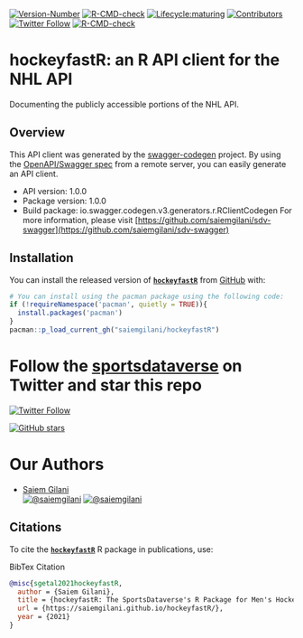 
<!-- badges: start -->
[![Version-Number](https://img.shields.io/github/r-package/v/saiemgilani/hockeyfastR?label=hockeyfastR&logo=R&style=for-the-badge)](https://github.com/saiemgilani/hockeyfastR/)
[![R-CMD-check](https://img.shields.io/github/workflow/status/saiemgilani/hockeyfastR/R-CMD-check?label=R-CMD-Check&logo=R&logoColor=white&style=for-the-badge)](https://github.com/saiemgilani/hockeyfastR/actions/workflows/R-CMD-check.yaml) [![Lifecycle:maturing](https://img.shields.io/badge/lifecycle-maturing-blue.svg?style=for-the-badge&logo=github)](https://github.com/saiemgilani/hockeyfastR/)  [![Contributors](https://img.shields.io/github/contributors/saiemgilani/hockeyfastR?style=for-the-badge)](https://github.com/saiemgilani/hockeyfastR/graphs/contributors) [![Twitter Follow](https://img.shields.io/twitter/follow/sportsdataverse?color=blue&label=%40sportsdataverse&logo=twitter&style=for-the-badge)](https://twitter.com/sportsdataverse)
[![R-CMD-check](https://github.com/saiemgilani/hockeyfastR/workflows/R-CMD-check/badge.svg)](https://github.com/saiemgilani/hockeyfastR/actions)
<!-- badges: end -->

# hockeyfastR: an R API client for the NHL API

Documenting the publicly accessible portions of the NHL API.

## Overview
This API client was generated by the [swagger-codegen](https://github.com/swagger-api/swagger-codegen) project. By using the [OpenAPI/Swagger spec](https://github.com/swagger-api/swagger-spec) from a remote server, you can easily generate an API client.

- API version: 1.0.0
- Package version: 1.0.0
- Build package: io.swagger.codegen.v3.generators.r.RClientCodegen
For more information, please visit [https://github.com/saiemgilani/sdv-swagger](https://github.com/saiemgilani/sdv-swagger)

## **Installation**

You can install the released version of [**```hockeyfastR```**](https://github.com/saiemgilani/hockeyfastR/) from [GitHub](https://github.com/saiemgilani/hockeyfastR) with:
``` r
# You can install using the pacman package using the following code:
if (!requireNamespace('pacman', quietly = TRUE)){
  install.packages('pacman')
}
pacman::p_load_current_gh("saiemgilani/hockeyfastR")
```
# Follow the [sportsdataverse](https://twitter.com/sportsdataverse) on Twitter and star this repo

[![Twitter Follow](https://img.shields.io/twitter/follow/sportsdataverse?color=blue&label=%40sportsdataverse&logo=twitter&style=for-the-badge)](https://twitter.com/sportsdataverse) 

[![GitHub stars](https://img.shields.io/github/stars/saiemgilani/hockeyfastR.svg?color=eee&logo=github&style=for-the-badge&label=Star%20hockeyfastR&maxAge=2592000)](https://github.com/saiemgilani/hockeyfastR/stargazers/)

# **Our Authors**

-   [Saiem Gilani](https://twitter.com/saiemgilani)       
<a href="https://twitter.com/saiemgilani" target="blank"><img src="https://img.shields.io/twitter/follow/saiemgilani?color=blue&label=%40saiemgilani&logo=twitter&style=for-the-badge" alt="@saiemgilani" /></a>
<a href="https://github.com/saiemgilani" target="blank"><img src="https://img.shields.io/github/followers/saiemgilani?color=eee&logo=Github&style=for-the-badge" alt="@saiemgilani" /></a>


## **Citations**

To cite the [**`hockeyfastR`**](https://saiemgilani.github.io/hockeyfastR/) R package in publications, use:

BibTex Citation
```bibtex
@misc{sgetal2021hockeyfastR,
  author = {Saiem Gilani},
  title = {hockeyfastR: The SportsDataverse's R Package for Men's Hockey Data.},
  url = {https://saiemgilani.github.io/hockeyfastR/},
  year = {2021}
}
```
